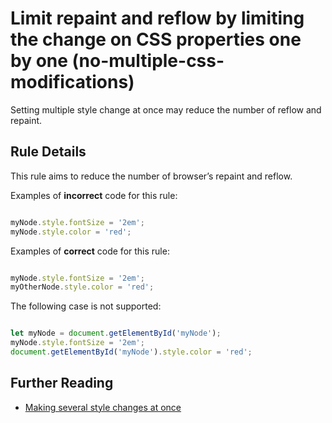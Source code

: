 # Limit repaint and reflow by limiting the change on CSS properties one by one (no-multiple-css-modifications)

Setting multiple style change at once may reduce the number of reflow and repaint.

## Rule Details

This rule aims to reduce the number of browser’s repaint and reflow.

Examples of **incorrect** code for this rule:

```js

myNode.style.fontSize = '2em';
myNode.style.color = 'red';

```

Examples of **correct** code for this rule:

```js

myNode.style.fontSize = '2em';
myOtherNode.style.color = 'red';

```

The following case is not supported:

```js

let myNode = document.getElementById('myNode');
myNode.style.fontSize = '2em';
document.getElementById('myNode').style.color = 'red';

```

## Further Reading

- [Making several style changes at once](https://dev.opera.com/articles/efficient-javascript/#stylechanges)
